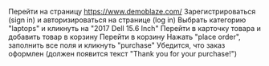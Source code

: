 Перейти на страницу https://www.demoblaze.com/
Зарегистрироваться (sign in) и авторизироваться на странице (log in)
Выбрать категорию "laptops" и кликнуть на "2017 Dell 15.6 Inch"
Перейти в карточку товара и добавить товар в корзину
Перейти в корзину
Нажать "place order", заполнить все поля и кликнуть "purchase"
Убедится, что заказ оформлен (должен появится текст "Thank you for your purchase!")
